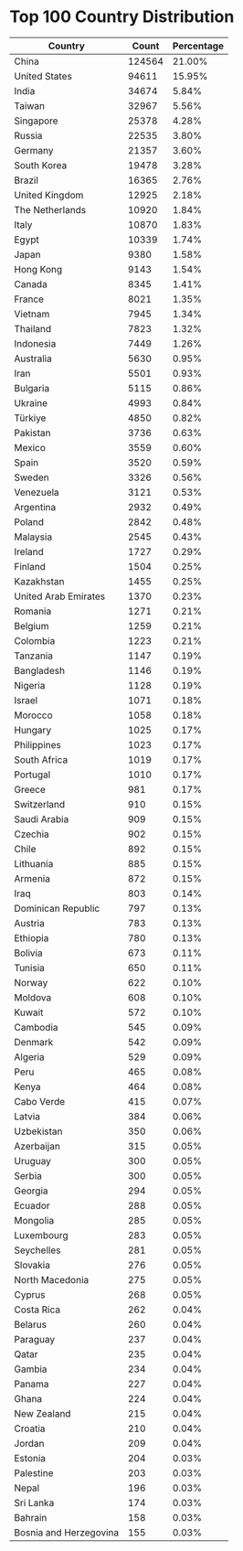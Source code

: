 # Top 100 Country Distribution
| Country | Count | Percentage |
|----|----|----|
| China | 124564 | 21.00% |
| United States | 94611 | 15.95% |
| India | 34674 | 5.84% |
| Taiwan | 32967 | 5.56% |
| Singapore | 25378 | 4.28% |
| Russia | 22535 | 3.80% |
| Germany | 21357 | 3.60% |
| South Korea | 19478 | 3.28% |
| Brazil | 16365 | 2.76% |
| United Kingdom | 12925 | 2.18% |
| The Netherlands | 10920 | 1.84% |
| Italy | 10870 | 1.83% |
| Egypt | 10339 | 1.74% |
| Japan | 9380 | 1.58% |
| Hong Kong | 9143 | 1.54% |
| Canada | 8345 | 1.41% |
| France | 8021 | 1.35% |
| Vietnam | 7945 | 1.34% |
| Thailand | 7823 | 1.32% |
| Indonesia | 7449 | 1.26% |
| Australia | 5630 | 0.95% |
| Iran | 5501 | 0.93% |
| Bulgaria | 5115 | 0.86% |
| Ukraine | 4993 | 0.84% |
| Türkiye | 4850 | 0.82% |
| Pakistan | 3736 | 0.63% |
| Mexico | 3559 | 0.60% |
| Spain | 3520 | 0.59% |
| Sweden | 3326 | 0.56% |
| Venezuela | 3121 | 0.53% |
| Argentina | 2932 | 0.49% |
| Poland | 2842 | 0.48% |
| Malaysia | 2545 | 0.43% |
| Ireland | 1727 | 0.29% |
| Finland | 1504 | 0.25% |
| Kazakhstan | 1455 | 0.25% |
| United Arab Emirates | 1370 | 0.23% |
| Romania | 1271 | 0.21% |
| Belgium | 1259 | 0.21% |
| Colombia | 1223 | 0.21% |
| Tanzania | 1147 | 0.19% |
| Bangladesh | 1146 | 0.19% |
| Nigeria | 1128 | 0.19% |
| Israel | 1071 | 0.18% |
| Morocco | 1058 | 0.18% |
| Hungary | 1025 | 0.17% |
| Philippines | 1023 | 0.17% |
| South Africa | 1019 | 0.17% |
| Portugal | 1010 | 0.17% |
| Greece | 981 | 0.17% |
| Switzerland | 910 | 0.15% |
| Saudi Arabia | 909 | 0.15% |
| Czechia | 902 | 0.15% |
| Chile | 892 | 0.15% |
| Lithuania | 885 | 0.15% |
| Armenia | 872 | 0.15% |
| Iraq | 803 | 0.14% |
| Dominican Republic | 797 | 0.13% |
| Austria | 783 | 0.13% |
| Ethiopia | 780 | 0.13% |
| Bolivia | 673 | 0.11% |
| Tunisia | 650 | 0.11% |
| Norway | 622 | 0.10% |
| Moldova | 608 | 0.10% |
| Kuwait | 572 | 0.10% |
| Cambodia | 545 | 0.09% |
| Denmark | 542 | 0.09% |
| Algeria | 529 | 0.09% |
| Peru | 465 | 0.08% |
| Kenya | 464 | 0.08% |
| Cabo Verde | 415 | 0.07% |
| Latvia | 384 | 0.06% |
| Uzbekistan | 350 | 0.06% |
| Azerbaijan | 315 | 0.05% |
| Uruguay | 300 | 0.05% |
| Serbia | 300 | 0.05% |
| Georgia | 294 | 0.05% |
| Ecuador | 288 | 0.05% |
| Mongolia | 285 | 0.05% |
| Luxembourg | 283 | 0.05% |
| Seychelles | 281 | 0.05% |
| Slovakia | 276 | 0.05% |
| North Macedonia | 275 | 0.05% |
| Cyprus | 268 | 0.05% |
| Costa Rica | 262 | 0.04% |
| Belarus | 260 | 0.04% |
| Paraguay | 237 | 0.04% |
| Qatar | 235 | 0.04% |
| Gambia | 234 | 0.04% |
| Panama | 227 | 0.04% |
| Ghana | 224 | 0.04% |
| New Zealand | 215 | 0.04% |
| Croatia | 210 | 0.04% |
| Jordan | 209 | 0.04% |
| Estonia | 204 | 0.03% |
| Palestine | 203 | 0.03% |
| Nepal | 196 | 0.03% |
| Sri Lanka | 174 | 0.03% |
| Bahrain | 158 | 0.03% |
| Bosnia and Herzegovina | 155 | 0.03% |
